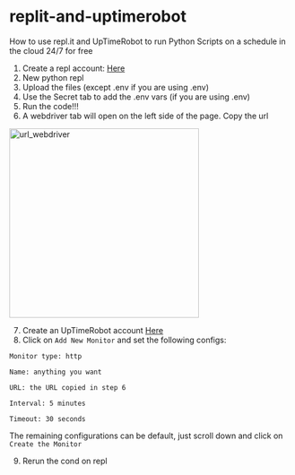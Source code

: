 # replit-and-uptimerobot
How to use repl.it and UpTimeRobot to run Python Scripts on a schedule in the cloud 24/7 for free

1. Create a repl account: [Here](https://replit.com/)
2. New python repl
3. Upload the files (except .env if you are using .env)
4. Use the Secret tab to add the .env vars (if you are using .env)
5. Run the code!!!
6. A webdriver tab will open on the left side of the page. Copy the url

<img width="338" alt="url_webdriver" src="https://user-images.githubusercontent.com/45129483/215798184-89026c92-20c2-41fd-9068-cd41a1e8015f.png">

7. Create an UpTimeRobot account  [Here](https://uptimerobot.com)
8. Click on  `Add New Monitor` and set the following configs:

`Monitor type: http`

`Name: anything you want`

`URL: the URL copied in step 6`

`Interval: 5 minutes`

`Timeout: 30 seconds`

The remaining configurations can be default, just scroll down and click on `Create the Monitor`

9. Rerun the cond on repl


